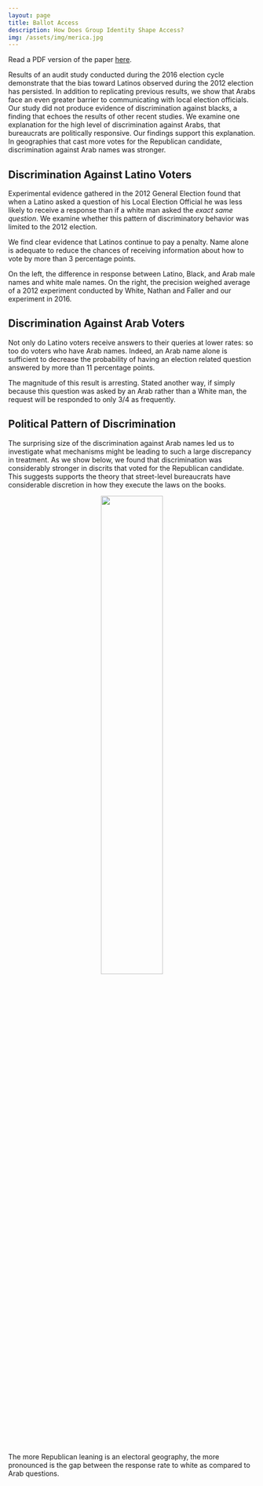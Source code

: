 ```yaml
---
layout: page
title: Ballot Access
description: How Does Group Identity Shape Access? 
img: /assets/img/merica.jpg
---
```


Read a PDF version of the paper <a href="{{ site.baseurl }}/assets/papers/draft-electionOfficials.pdf">here</a>. 

Results of an audit study conducted during the 2016 election cycle
demonstrate that the bias toward Latinos observed during the 2012
election has persisted. In addition to replicating previous results,
we show that Arabs face an even greater barrier to communicating with
local election officials. Our study did not produce evidence of
discrimination against blacks, a finding that echoes the results of
other recent studies. We examine one explanation for the high level of
discrimination against Arabs, that bureaucrats are politically
responsive. Our findings support this explanation. In geographies
that cast more votes for the Republican candidate, discrimination
against Arab names was stronger.

## Discrimination Against Latino Voters

Experimental evidence gathered in the 2012 General Election found that
when a Latino asked a question of his Local Election Official he was
less likely to receive a response than if a white man asked the _exact
same question_. We examine whether this pattern of discriminatory
behavior was limited to the 2012 election.

We find clear evidence that Latinos continue to pay a penalty. Name
alone is adequate to reduce the chances of receiving information about
how to vote by more than 3 percentage points.

<div class="img_row">
    <img class="col three" src="{{ site.baseurl }}/assets/img/2016replication.jpg" alt="" title="Continuing Discrimination"/>
</div>

<div class="col three caption">
     On the left, the difference in response between Latino, Black,
     and Arab male names and white male names. On the right, the
     precision weighed average of a 2012 experiment conducted by White, Nathan and Faller and our experiment
     in 2016.     
</div>


## Discrimination Against Arab Voters

Not only do Latino voters receive answers to their queries at lower
rates: so too do voters who have Arab names. Indeed, an Arab name
alone is sufficient to decrease the probability of having an election
related question answered by more than 11 percentage points.

The magnitude of this result is arresting. Stated another way, if
simply because this question was asked by an Arab rather than a White
man, the request will be responded to only 3/4 as frequently.

## Political Pattern of Discrimination

The surprising size of the discrimination against Arab names led us to
investigate what mechanisms might be leading to such a large
discrepancy in treatment. As we show below, we found that
discrimination was considerably stronger in discrits that voted for
the Republican candidate. This suggests supports the theory that
street-level bureaucrats have considerable discretion in how they
execute the laws on the books.

<div style="text-align:center"> 
<img src="{{ site.baseurl }}/assets/img/HTEtrump.jpg" alt="" title="Political Heterogeneity" width="50%" height="50%"/>
</div> 

<div class="col three caption">
    The more Republican leaning is an electoral geography, the more
    pronounced is the gap between the response rate to white as compared
    to Arab questions.
</div>


     
